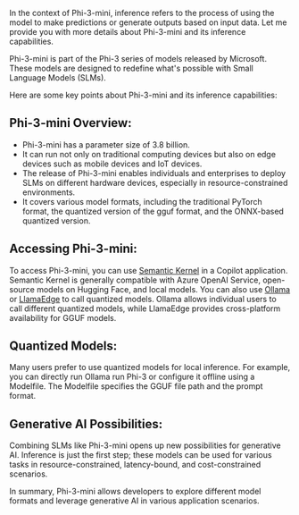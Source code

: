 In the context of Phi-3-mini, inference refers to the process of using the model to make predictions or generate outputs based on input data. Let me provide you with more details about Phi-3-mini and its inference capabilities.

Phi-3-mini is part of the Phi-3 series of models released by Microsoft. These models are designed to redefine what's possible with Small Language Models (SLMs). 

Here are some key points about Phi-3-mini and its inference capabilities:

## **Phi-3-mini Overview:**
- Phi-3-mini has a parameter size of 3.8 billion.
- It can run not only on traditional computing devices but also on edge devices such as mobile devices and IoT devices.
- The release of Phi-3-mini enables individuals and enterprises to deploy SLMs on different hardware devices, especially in resource-constrained environments.
- It covers various model formats, including the traditional PyTorch format, the quantized version of the gguf format, and the ONNX-based quantized version.

## **Accessing Phi-3-mini:**
To access Phi-3-mini, you can use [Semantic Kernel](https://github.com/microsoft/SemanticKernelCookBook) in a Copilot application. Semantic Kernel is generally compatible with Azure OpenAI Service, open-source models on Hugging Face, and local models.
You can also use [Ollama](https://ollama.com) or [LlamaEdge](https://llamaedge.com) to call quantized models. Ollama allows individual users to call different quantized models, while LlamaEdge provides cross-platform availability for GGUF models.

## **Quantized Models:**
Many users prefer to use quantized models for local inference. For example, you can directly run Ollama run Phi-3 or configure it offline using a Modelfile. The Modelfile specifies the GGUF file path and the prompt format.

## **Generative AI Possibilities:**
Combining SLMs like Phi-3-mini opens up new possibilities for generative AI. Inference is just the first step; these models can be used for various tasks in resource-constrained, latency-bound, and cost-constrained scenarios.

In summary, Phi-3-mini allows developers to explore different model formats and leverage generative AI in various application scenarios.
